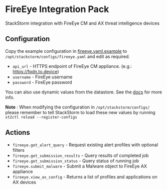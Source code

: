 # FireEye Integration Pack

StackStorm integration with FireEye CM and AX threat intelligence devices

## Configuration

Copy the example configuration in [fireeye.yaml.example](./fireeye.yaml.example)
to `/opt/stackstorm/configs/fireeye.yaml` and edit as required.

* `api_url` - HTTPS endpoint of FireEye CM appliance. (e.g.: https://fqdn.to.device)
* `username` - FireEye username
* `password` - FireEye password

You can also use dynamic values from the datastore. See the
[docs](https://docs.stackstorm.com/reference/pack_configs.html) for more info.

**Note** : When modifying the configuration in `/opt/stackstorm/configs/` please
           remember to tell StackStorm to load these new values by running
           `st2ctl reload --register-configs`

## Actions

* `fireeye.get_alert_query`         - Request existing alert profiles with optional filters
* `fireeye.get_submission_results`  - Query results of completed job
* `fireeye.get_submission_status`   - Query status of running job
* `fireeye.submit_malware`          - Submit a Malware object to FireEye AX appliance
* `fireeye.view_ax_config`          - Returns a list of profiles and applications on AX devices
